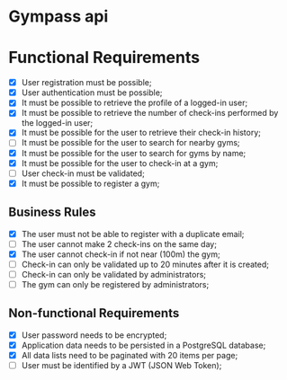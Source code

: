 # Gympass api

# Functional Requirements

- [x] User registration must be possible;
- [x] User authentication must be possible;
- [x] It must be possible to retrieve the profile of a logged-in user;
- [x] It must be possible to retrieve the number of check-ins performed by the logged-in user;
- [x] It must be possible for the user to retrieve their check-in history;
- [ ] It must be possible for the user to search for nearby gyms;
- [x] It must be possible for the user to search for gyms by name;
- [x] It must be possible for the user to check-in at a gym;
- [ ] User check-in must be validated;
- [x] It must be possible to register a gym;

## Business Rules

- [x] The user must not be able to register with a duplicate email;
- [ ] The user cannot make 2 check-ins on the same day;
- [x] The user cannot check-in if not near (100m) the gym;
- [ ] Check-in can only be validated up to 20 minutes after it is created;
- [ ] Check-in can only be validated by administrators;
- [ ] The gym can only be registered by administrators;

## Non-functional Requirements

- [x] User password needs to be encrypted;
- [x] Application data needs to be persisted in a PostgreSQL database;
- [x] All data lists need to be paginated with 20 items per page;
- [ ] User must be identified by a JWT (JSON Web Token);
